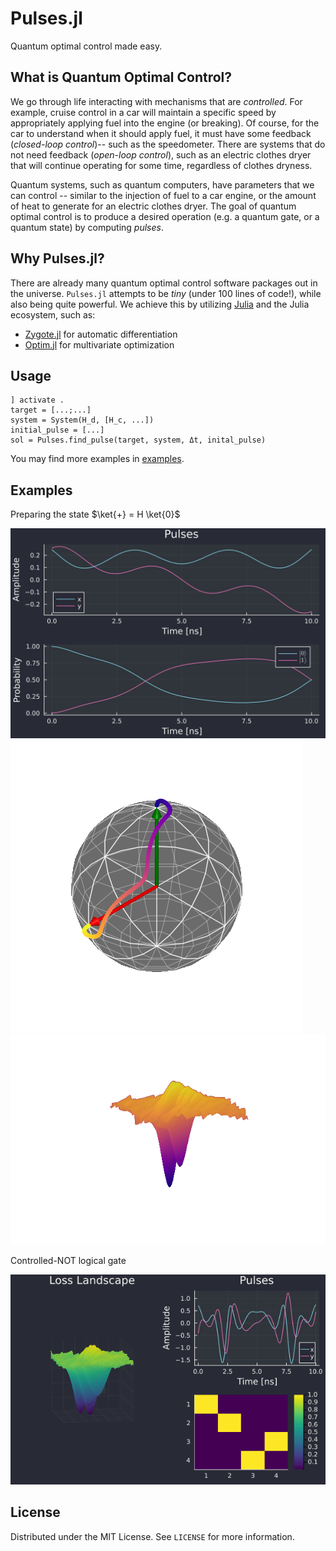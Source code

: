 # Pulses.jl

Quantum optimal control made easy. 

## What is Quantum Optimal Control?

We go through life interacting with mechanisms that are _controlled_. For example, cruise control in a car will maintain a specific speed by appropriately applying fuel into the engine (or breaking). Of course, for the car to understand when it should apply fuel, it must have some feedback (_closed-loop control_)-- such as the speedometer. There are systems that do not need feedback (_open-loop control_), such as an electric clothes dryer that will continue operating for some time, regardless of clothes dryness.

Quantum systems, such as quantum computers, have parameters that we can control -- similar to the injection of fuel to a car engine, or the amount of heat to generate for an electric clothes dryer. The goal of quantum optimal control is to produce a desired operation (e.g. a quantum gate, or a quantum state) by computing _pulses_.

## Why Pulses.jl?

There are already many quantum optimal control software packages out in the universe. `Pulses.jl` attempts to be _tiny_ (under 100 lines of code!), while also being quite powerful. We achieve this by utilizing [Julia](https://julialang.org/) and the Julia ecosystem, such as:

- [Zygote.jl](https://github.com/FluxML/Zygote.jl) for automatic differentiation
- [Optim.jl](https://github.com/JuliaNLSolvers/Optim.jl) for multivariate optimization

## Usage

```julia-repl
] activate .
target = [...;...]
system = System(H_d, [H_c, ...])
initial_pulse = [...]
sol = Pulses.find_pulse(target, system, Δt, inital_pulse)
```

You may find more examples in [examples](examples).

## Examples

Preparing the state $\ket{+} = H \ket{0}$

![Pulses for Hadamard gate](images/hadamard.svg)
![Pulses for Hadamard gate](images/hadamard-bloch.png)
![Loss landscape](images/fun_loss_landscape.gif)


Controlled-NOT logical gate

![CNOT](images/cnot_plot.gif)

## License

Distributed under the MIT License. See `LICENSE` for more information.
